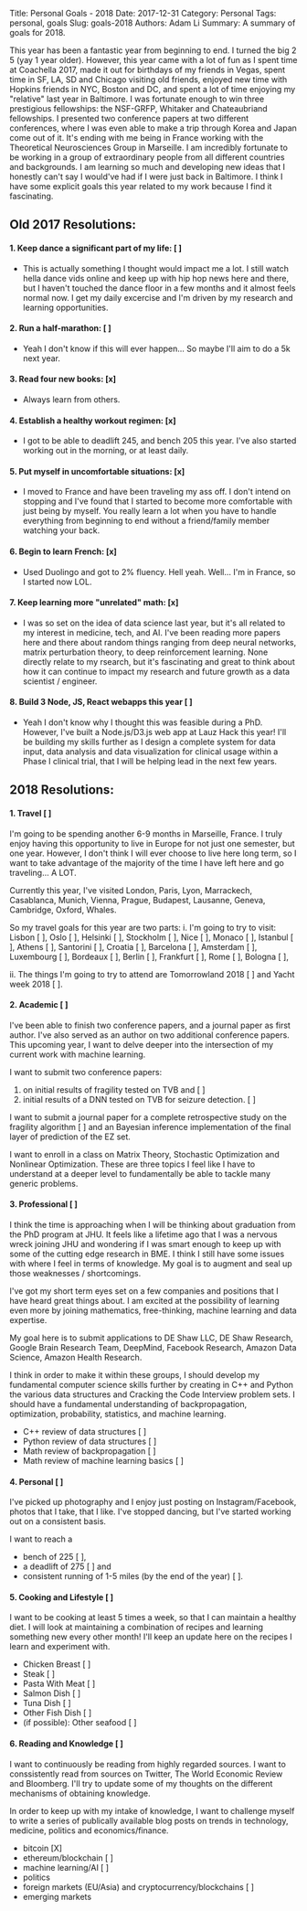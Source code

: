 Title: Personal Goals - 2018
Date: 2017-12-31
Category: Personal
Tags: personal, goals
Slug: goals-2018
Authors: Adam Li
Summary: A summary of goals for 2018.

This year has been a fantastic year from beginning to end. I turned the big 2 5 (yay 1 year older). However, this year came with a lot of fun as I spent time at Coachella 2017, made it out for birthdays of my friends in Vegas, spent time in SF, LA, SD and Chicago visiting old friends, enjoyed new time with Hopkins friends in NYC, Boston and DC, and spent a lot of time enjoying my "relative" last year in Baltimore. I was fortunate enough to win three prestigious fellowships: the NSF-GRFP, Whitaker and Chateaubriand fellowships. I presented two conference papers at two different conferences, where I was even able to make a trip through Korea and Japan come out of it. It's ending with me being in France working with the Theoretical Neurosciences Group in Marseille. I am incredibly fortunate to be working in a group of extraordinary people from all different countries and backgrounds. I am learning so much and developing new ideas that I honestly can't say I would've had if I were just back in Baltimore. I think I have some explicit goals this year related to my work because I find it fascinating.

## Old 2017 Resolutions:
#### 1. Keep dance a significant part of my life: [ ]
- This is actually something I thought would impact me a lot. I still watch hella dance vids online and keep up with hip hop news here and there, but I haven't touched the dance floor in a few months and it almost feels normal now. I get my daily excercise and I'm driven by my research and learning opportunities.

#### 2. Run a half-marathon: [ ]
- Yeah I don't know if this will ever happen... So maybe I'll aim to do a 5k next year.

#### 3. Read four new books: [x]
- Always learn from others.

#### 4. Establish a healthy workout regimen: [x]
- I got to be able to deadlift 245, and bench 205 this year. I've also started working out in the morning, or at least daily. 

#### 5. Put myself in uncomfortable situations: [x]
- I moved to France and have been traveling my ass off. I don't intend on stopping and I've found that I started to become more comfortable with just being by myself. You really learn a lot when you have to handle everything from beginning to end without a friend/family member watching your back.

#### 6. Begin to learn French: [x]
- Used Duolingo and got to 2% fluency. Hell yeah. Well... I'm in France, so I started now LOL.

#### 7. Keep learning more "unrelated" math: [x]
- I was so set on the idea of data science last year, but it's all related to my interest in medicine, tech, and AI. I've been reading more papers here and there about random things ranging from deep neural networks, matrix perturbation theory, to deep reinforcement learning. None directly relate to my rsearch, but it's fascinating and great to think about how it can continue to impact my research and future growth as a data scientist / engineer.

#### 8. Build 3 Node, JS, React webapps this year [ ]
- Yeah I don't know why I thought this was feasible during a PhD. However, I've built a Node.js/D3.js web app at Lauz Hack this year! I'll be building my skills further as I design a complete system for data input, data analysis and data visualization for clinical usage within a Phase I clinical trial, that I will be helping lead in the next few years.

## 2018 Resolutions:
#### 1. Travel [ ]
I'm going to be spending another 6-9 months in Marseille, France. I truly enjoy having this opportunity to live in Europe for not just one semester, but one year. However, I don't think I will ever choose to live here long term, so I want to take advantage of the majority of the time I have left here and go traveling... A LOT. 

Currently this year, I've visited London, Paris, Lyon, Marrackech, Casablanca, Munich, Vienna, Prague, Budapest, Lausanne, Geneva, Cambridge, Oxford, Whales. 

So my travel goals for this year are two parts:
i. I'm going to try to visit:
Lisbon [ ], 
Oslo [ ], 
Helsinki [ ], 
Stockholm [ ], 
Nice [ ], 
Monaco [ ], 
Istanbul [ ], 
Athens [ ], 
Santorini [ ],
Croatia [ ], 
Barcelona [ ], 
Amsterdam [ ], 
Luxembourg [ ], 
Bordeaux [ ], 
Berlin [ ], 
Frankfurt [ ], 
Rome [ ], 
Bologna [ ], 

ii. The things I'm going to try to attend are Tomorrowland 2018 [ ] and Yacht week 2018 [ ].

#### 2. Academic [ ]
I've been able to finish two conference papers, and a journal paper as first author. I've also served as an author on two additional conference papers. This upcoming year, I want to delve deeper into the intersection of my current work with machine learning. 

I want to submit two conference papers: 

1. on initial results of fragility tested on TVB and [ ]
2. initial results of a DNN tested on TVB for seizure detection. [ ]

I want to submit a journal paper for a complete retrospective study on the fragility algorithm [ ] and an Bayesian inference implementation of the final layer of prediction of the EZ set. 

I want to enroll in a class on Matrix Theory, Stochastic Optimization and Nonlinear Optimization. These are three topics I feel like I have to understand at a deeper level to fundamentally be able to tackle many generic problems.

#### 3. Professional [ ]
I think the time is approaching when I will be thinking about graduation from the PhD program at JHU. It feels like a lifetime ago that I was a nervous wreck joining JHU and wondering if I was smart enough to keep up with some of the cutting edge research in BME. I think I still have some issues with where I feel in terms of knowledge. My goal is to augment and seal up those weaknesses / shortcomings.

I've got my short term eyes set on a few companies and positions that I have heard great things about. I am excited at the possibility of learning even more by joining mathematics, free-thinking, machine learning and data expertise.

My goal here is to submit applications to DE Shaw LLC, DE Shaw Research, Google Brain Research Team, DeepMind, Facebook Research, Amazon Data Science, Amazon Health Research. 

I think in order to make it within these groups, I should develop my fundamental computer science skills further by creating in C++ and Python the various data structures and Cracking the Code Interview problem sets. I should have a fundamental understanding of backpropagation, optimization, probability, statistics, and machine learning.

- C++ review of data structures [ ]
- Python review of data structures [ ]
- Math review of backpropagation [ ]
- Math review of machine learning basics [ ]

#### 4. Personal [ ]
I've picked up photography and I enjoy just posting on Instagram/Facebook, photos that I take, that I like. I've stopped dancing, but I've started working out on a consistent basis. 

I want to reach a 
- bench of 225 [ ], 
- a deadlift of 275 [ ] and 
- consistent running of 1-5 miles (by the end of the year) [ ].

#### 5. Cooking and Lifestyle [ ]
I want to be cooking at least 5 times a week, so that I can maintain a healthy diet. I will look at maintaining a combination of recipes and learning something new every other month! I'll keep an update here on the recipes I learn and experiment with.

- Chicken Breast [ ]
- Steak [ ]
- Pasta With Meat [ ]
- Salmon Dish [ ]
- Tuna Dish [ ]
- Other Fish Dish [ ]
- (if possible): Other seafood [ ]

#### 6. Reading and Knowledge [ ]
I want to continuously be reading from highly regarded sources. I want to conssistently read from sources on Twitter, The World Economic Review and Bloomberg. I'll try to update some of my thoughts on the different mechanisms of obtaining knowledge.

In order to keep up with my intake of knowledge, I want to challenge myself to write a series of publically available blog posts on trends in technology, medicine, politics and economics/finance.

- bitcoin [X]
- ethereum/blockchain [ ]
- machine learning/AI [ ]
- politics
- foreign markets (EU/Asia) and cryptocurrency/blockchains [ ]
- emerging markets




